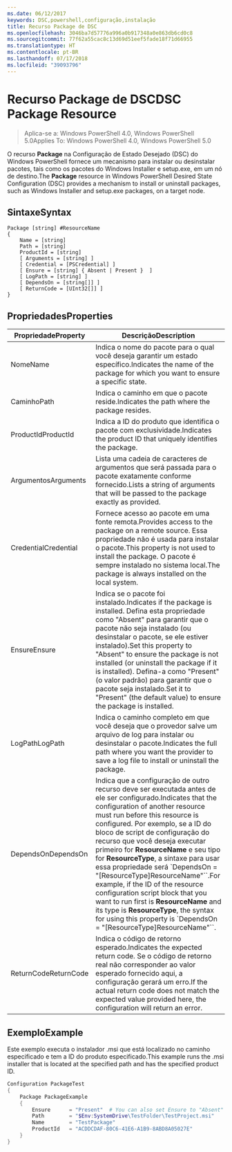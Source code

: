```yaml
---
ms.date: 06/12/2017
keywords: DSC,powershell,configuração,instalação
title: Recurso Package de DSC
ms.openlocfilehash: 3046ba7d57776a996a0b917348a0e863db6cd0c8
ms.sourcegitcommit: 77f62a55cac8c13d69d51eef5fade18f71d66955
ms.translationtype: HT
ms.contentlocale: pt-BR
ms.lasthandoff: 07/17/2018
ms.locfileid: "39093796"
---
```

# <a name="dsc-package-resource"></a><span data-ttu-id="a7d81-103">Recurso Package de DSC</span><span class="sxs-lookup"><span data-stu-id="a7d81-103">DSC Package Resource</span></span>

> <span data-ttu-id="a7d81-104">Aplica-se a: Windows PowerShell 4.0, Windows PowerShell 5.0</span><span class="sxs-lookup"><span data-stu-id="a7d81-104">Applies To: Windows PowerShell 4.0, Windows PowerShell 5.0</span></span>

<span data-ttu-id="a7d81-105">O recurso **Package** na Configuração de Estado Desejado (DSC) do Windows PowerShell fornece um mecanismo para instalar ou desinstalar pacotes, tais como os pacotes do Windows Installer e setup.exe, em um nó de destino.</span><span class="sxs-lookup"><span data-stu-id="a7d81-105">The **Package** resource in Windows PowerShell Desired State Configuration (DSC) provides a mechanism to install or uninstall packages, such as Windows Installer and setup.exe packages, on a target node.</span></span>

## <a name="syntax"></a><span data-ttu-id="a7d81-106">Sintaxe</span><span class="sxs-lookup"><span data-stu-id="a7d81-106">Syntax</span></span>

```
Package [string] #ResourceName
{
    Name = [string]
    Path = [string]
    ProductId = [string]
    [ Arguments = [string] ]
    [ Credential = [PSCredential] ]
    [ Ensure = [string] { Absent | Present }  ]
    [ LogPath = [string] ]
    [ DependsOn = [string[]] ]
    [ ReturnCode = [UInt32[]] ]
}
```

## <a name="properties"></a><span data-ttu-id="a7d81-107">Propriedades</span><span class="sxs-lookup"><span data-stu-id="a7d81-107">Properties</span></span>

|  <span data-ttu-id="a7d81-108">Propriedade</span><span class="sxs-lookup"><span data-stu-id="a7d81-108">Property</span></span>  |  <span data-ttu-id="a7d81-109">Descrição</span><span class="sxs-lookup"><span data-stu-id="a7d81-109">Description</span></span>   |
|---|---|
| <span data-ttu-id="a7d81-110">Nome</span><span class="sxs-lookup"><span data-stu-id="a7d81-110">Name</span></span>| <span data-ttu-id="a7d81-111">Indica o nome do pacote para o qual você deseja garantir um estado específico.</span><span class="sxs-lookup"><span data-stu-id="a7d81-111">Indicates the name of the package for which you want to ensure a specific state.</span></span>|
| <span data-ttu-id="a7d81-112">Caminho</span><span class="sxs-lookup"><span data-stu-id="a7d81-112">Path</span></span>| <span data-ttu-id="a7d81-113">Indica o caminho em que o pacote reside.</span><span class="sxs-lookup"><span data-stu-id="a7d81-113">Indicates the path where the package resides.</span></span>|
| <span data-ttu-id="a7d81-114">ProductId</span><span class="sxs-lookup"><span data-stu-id="a7d81-114">ProductId</span></span>| <span data-ttu-id="a7d81-115">Indica a ID do produto que identifica o pacote com exclusividade.</span><span class="sxs-lookup"><span data-stu-id="a7d81-115">Indicates the product ID that uniquely identifies the package.</span></span>|
| <span data-ttu-id="a7d81-116">Argumentos</span><span class="sxs-lookup"><span data-stu-id="a7d81-116">Arguments</span></span>| <span data-ttu-id="a7d81-117">Lista uma cadeia de caracteres de argumentos que será passada para o pacote exatamente conforme fornecido.</span><span class="sxs-lookup"><span data-stu-id="a7d81-117">Lists a string of arguments that will be passed to the package exactly as provided.</span></span>|
| <span data-ttu-id="a7d81-118">Credential</span><span class="sxs-lookup"><span data-stu-id="a7d81-118">Credential</span></span>| <span data-ttu-id="a7d81-119">Fornece acesso ao pacote em uma fonte remota.</span><span class="sxs-lookup"><span data-stu-id="a7d81-119">Provides access to the package on a remote source.</span></span> <span data-ttu-id="a7d81-120">Essa propriedade não é usada para instalar o pacote.</span><span class="sxs-lookup"><span data-stu-id="a7d81-120">This property is not used to install the package.</span></span> <span data-ttu-id="a7d81-121">O pacote é sempre instalado no sistema local.</span><span class="sxs-lookup"><span data-stu-id="a7d81-121">The package is always installed on the local system.</span></span>|
| <span data-ttu-id="a7d81-122">Ensure</span><span class="sxs-lookup"><span data-stu-id="a7d81-122">Ensure</span></span>| <span data-ttu-id="a7d81-123">Indica se o pacote foi instalado.</span><span class="sxs-lookup"><span data-stu-id="a7d81-123">Indicates if the package is installed.</span></span> <span data-ttu-id="a7d81-124">Defina esta propriedade como "Absent" para garantir que o pacote não seja instalado (ou desinstalar o pacote, se ele estiver instalado).</span><span class="sxs-lookup"><span data-stu-id="a7d81-124">Set this property to "Absent" to ensure the package is not installed (or uninstall the package if it is installed).</span></span> <span data-ttu-id="a7d81-125">Defina-a como "Present" (o valor padrão) para garantir que o pacote seja instalado.</span><span class="sxs-lookup"><span data-stu-id="a7d81-125">Set it to "Present" (the default value) to ensure the package is installed.</span></span>|
| <span data-ttu-id="a7d81-126">LogPath</span><span class="sxs-lookup"><span data-stu-id="a7d81-126">LogPath</span></span>| <span data-ttu-id="a7d81-127">Indica o caminho completo em que você deseja que o provedor salve um arquivo de log para instalar ou desinstalar o pacote.</span><span class="sxs-lookup"><span data-stu-id="a7d81-127">Indicates the full path where you want the provider to save a log file to install or uninstall the package.</span></span>|
| <span data-ttu-id="a7d81-128">DependsOn</span><span class="sxs-lookup"><span data-stu-id="a7d81-128">DependsOn</span></span> | <span data-ttu-id="a7d81-129">Indica que a configuração de outro recurso deve ser executada antes de ele ser configurado.</span><span class="sxs-lookup"><span data-stu-id="a7d81-129">Indicates that the configuration of another resource must run before this resource is configured.</span></span> <span data-ttu-id="a7d81-130">Por exemplo, se a ID do bloco de script de configuração do recurso que você deseja executar primeiro for **ResourceName** e seu tipo for **ResourceType**, a sintaxe para usar essa propriedade será \`DependsOn = "[ResourceType]ResourceName"\`\`.</span><span class="sxs-lookup"><span data-stu-id="a7d81-130">For example, if the ID of the resource configuration script block that you want to run first is **ResourceName** and its type is **ResourceType**, the syntax for using this property is \`DependsOn = "[ResourceType]ResourceName"\`\`.</span></span>|
| <span data-ttu-id="a7d81-131">ReturnCode</span><span class="sxs-lookup"><span data-stu-id="a7d81-131">ReturnCode</span></span>| <span data-ttu-id="a7d81-132">Indica o código de retorno esperado.</span><span class="sxs-lookup"><span data-stu-id="a7d81-132">Indicates the expected return code.</span></span> <span data-ttu-id="a7d81-133">Se o código de retorno real não corresponder ao valor esperado fornecido aqui, a configuração gerará um erro.</span><span class="sxs-lookup"><span data-stu-id="a7d81-133">If the actual return code does not match the expected value provided here, the configuration will return an error.</span></span>|

## <a name="example"></a><span data-ttu-id="a7d81-134">Exemplo</span><span class="sxs-lookup"><span data-stu-id="a7d81-134">Example</span></span>

<span data-ttu-id="a7d81-135">Este exemplo executa o instalador .msi que está localizado no caminho especificado e tem a ID do produto especificado.</span><span class="sxs-lookup"><span data-stu-id="a7d81-135">This example runs the .msi installer that is located at the specified path and has the specified product ID.</span></span>

```powershell
Configuration PackageTest
{
    Package PackageExample
    {
        Ensure      = "Present"  # You can also set Ensure to "Absent"
        Path        = "$Env:SystemDrive\TestFolder\TestProject.msi"
        Name        = "TestPackage"
        ProductId   = "ACDDCDAF-80C6-41E6-A1B9-8ABD8A05027E"
    }
}
```